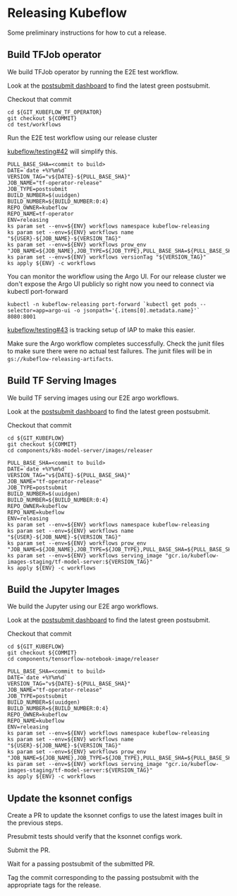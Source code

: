 # Releasing Kubeflow

Some preliminary instructions for how to cut a release.


## Build TFJob operator

We build TFJob operator by running the E2E test workflow.

Look at the [postsubmit dashboard](https://k8s-testgrid.appspot.com/sig-big-data#kubeflow-tf-operator-postsubmit)
to find the latest green postsubmit.

Checkout that commit

```
cd ${GIT_KUBEFLOW_TF_OPERATOR}
git checkout ${COMMIT}
cd test/workflows
```

Run the E2E test workflow using our release cluster

[kubeflow/testing#42](https://github.com/kubeflow/testing/issues/42) will simplify this.

```
PULL_BASE_SHA=<commit to build>
DATE=`date +%Y%m%d`
VERSION_TAG="v${DATE}-${PULL_BASE_SHA}"
JOB_NAME="tf-operator-release"
JOB_TYPE=postsubmit
BUILD_NUMBER=$(uuidgen)
BUILD_NUMBER=${BUILD_NUMBER:0:4}
REPO_OWNER=kubeflow
REPO_NAME=tf-operator
ENV=releasing
ks param set --env=${ENV} workflows namespace kubeflow-releasing
ks param set --env=${ENV} workflows name "${USER}-${JOB_NAME}-${VERSION_TAG}"
ks param set --env=${ENV} workflows prow_env "JOB_NAME=${JOB_NAME},JOB_TYPE=${JOB_TYPE},PULL_BASE_SHA=${PULL_BASE_SHA},REPO_NAME=${REPO_NAME},REPO_OWNER=${REPO_OWNER},BUILD_NUMBER=${BUILD_NUMBER}"
ks param set --env=${ENV} workflows versionTag "${VERSION_TAG}"
ks apply ${ENV} -c workflows
```

You can monitor the workflow using the Argo UI. For our release cluster we don't expose the Argo UI publicly 
so right now you need to connect via kubectl port-forward

```
kubectl -n kubeflow-releasing port-forward `kubectl get pods --selector=app=argo-ui -o jsonpath='{.items[0].metadata.name}'` 8080:8001
```

[kubeflow/testing#43](https://github.com/kubeflow/testing/issues/43) is tracking setup of IAP to make this easier.

Make sure the Argo workflow completes successfully.
Check the junit files to make sure there were no actual test failures.
The junit files will be in `gs://kubeflow-releasing-artifacts`.

## Build TF Serving Images

We build TF serving images using our E2E argo workflows.

Look at the [postsubmit dashboard](https://k8s-testgrid.appspot.com/sig-big-data#kubeflow-postsubmit)
to find the latest green postsubmit.

Checkout that commit

```
cd ${GIT_KUBEFLOW}
git checkout ${COMMIT}
cd components/k8s-model-server/images/releaser
```

```
PULL_BASE_SHA=<commit to build>
DATE=`date +%Y%m%d`
VERSION_TAG="v${DATE}-${PULL_BASE_SHA}"
JOB_NAME="tf-operator-release"
JOB_TYPE=postsubmit
BUILD_NUMBER=$(uuidgen)
BUILD_NUMBER=${BUILD_NUMBER:0:4}
REPO_OWNER=kubeflow
REPO_NAME=kubeflow
ENV=releasing
ks param set --env=${ENV} workflows namespace kubeflow-releasing
ks param set --env=${ENV} workflows name "${USER}-${JOB_NAME}-${VERSION_TAG}"
ks param set --env=${ENV} workflows prow_env "JOB_NAME=${JOB_NAME},JOB_TYPE=${JOB_TYPE},PULL_BASE_SHA=${PULL_BASE_SHA},REPO_NAME=${REPO_NAME},REPO_OWNER=${REPO_OWNER},BUILD_NUMBER=${BUILD_NUMBER}"
ks param set --env=${ENV} workflows serving_image "gcr.io/kubeflow-images-staging/tf-model-server:${VERSION_TAG}"
ks apply ${ENV} -c workflows
```

## Build the Jupyter Images

We build the Jupyter using our E2E argo workflows.

Look at the [postsubmit dashboard](https://k8s-testgrid.appspot.com/sig-big-data#kubeflow-postsubmit)
to find the latest green postsubmit.

Checkout that commit

```
cd ${GIT_KUBEFLOW}
git checkout ${COMMIT}
cd components/tensorflow-notebook-image/releaser
```

```
PULL_BASE_SHA=<commit to build>
DATE=`date +%Y%m%d`
VERSION_TAG="v${DATE}-${PULL_BASE_SHA}"
JOB_NAME="tf-operator-release"
JOB_TYPE=postsubmit
BUILD_NUMBER=$(uuidgen)
BUILD_NUMBER=${BUILD_NUMBER:0:4}
REPO_OWNER=kubeflow
REPO_NAME=kubeflow
ENV=releasing
ks param set --env=${ENV} workflows namespace kubeflow-releasing
ks param set --env=${ENV} workflows name "${USER}-${JOB_NAME}-${VERSION_TAG}"
ks param set --env=${ENV} workflows prow_env "JOB_NAME=${JOB_NAME},JOB_TYPE=${JOB_TYPE},PULL_BASE_SHA=${PULL_BASE_SHA},REPO_NAME=${REPO_NAME},REPO_OWNER=${REPO_OWNER},BUILD_NUMBER=${BUILD_NUMBER}"
ks param set --env=${ENV} workflows serving_image "gcr.io/kubeflow-images-staging/tf-model-server:${VERSION_TAG}"
ks apply ${ENV} -c workflows
```

## Update the ksonnet configs

Create a PR to update the ksonnet configs to use the latest images built in the previous steps.

Presubmit tests should verify that the ksonnet configs work.

Submit the PR.

Wait for a passing postsubmit of the submitted PR.

Tag the commit corresponding to the passing postsubmit with the appropriate tags for the release.
